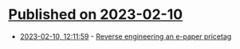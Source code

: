 # [Published on 2023-02-10](index.md)

* [2023-02-10, 12:11:59](https://news.ycombinator.com/item?id=34738649) - [Reverse engineering an e-paper pricetag](https://zeus.ugent.be/blog/22-23/reverse_engineering_epaper/)
